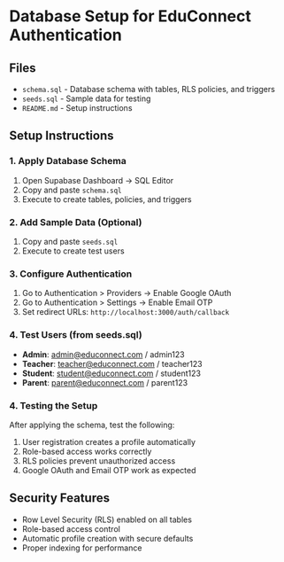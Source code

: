 # Database Setup for EduConnect Authentication

## Files
- `schema.sql` - Database schema with tables, RLS policies, and triggers
- `seeds.sql` - Sample data for testing
- `README.md` - Setup instructions

## Setup Instructions

### 1. Apply Database Schema
1. Open Supabase Dashboard → SQL Editor
2. Copy and paste `schema.sql`
3. Execute to create tables, policies, and triggers

### 2. Add Sample Data (Optional)
1. Copy and paste `seeds.sql`
2. Execute to create test users

### 3. Configure Authentication
1. Go to Authentication > Providers → Enable Google OAuth
2. Go to Authentication > Settings → Enable Email OTP
3. Set redirect URLs: `http://localhost:3000/auth/callback`

### 4. Test Users (from seeds.sql)
- **Admin**: admin@educonnect.com / admin123
- **Teacher**: teacher@educonnect.com / teacher123
- **Student**: student@educonnect.com / student123
- **Parent**: parent@educonnect.com / parent123

### 4. Testing the Setup
After applying the schema, test the following:
1. User registration creates a profile automatically
2. Role-based access works correctly
3. RLS policies prevent unauthorized access
4. Google OAuth and Email OTP work as expected

## Security Features
- Row Level Security (RLS) enabled on all tables
- Role-based access control
- Automatic profile creation with secure defaults
- Proper indexing for performance
